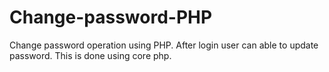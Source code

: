 # Change-password-PHP
Change password operation using PHP. After login user can able to update password. 
This is done using core php.
